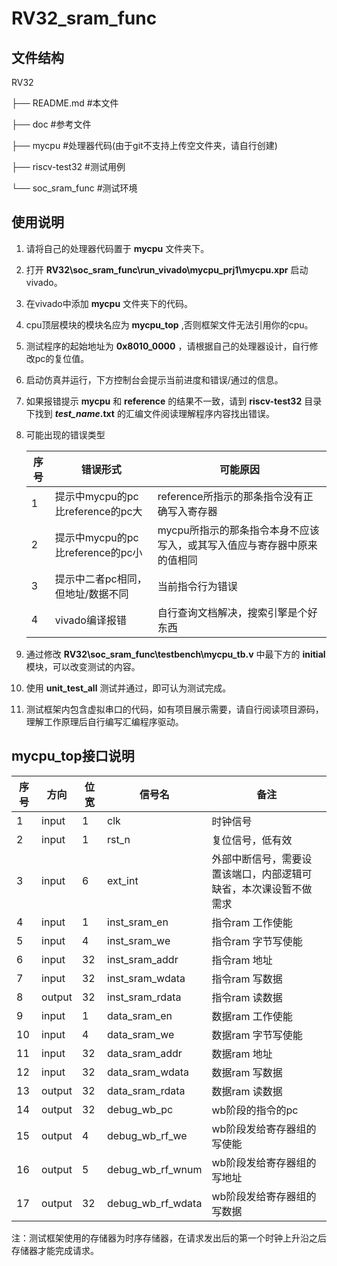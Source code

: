 # RV32_sram_func

## 文件结构

RV32

├── README.md #本文件

├── doc #参考文件   

├── mycpu #处理器代码(由于git不支持上传空文件夹，请自行创建)

├── riscv-test32 #测试用例

└── soc_sram_func #测试环境

## 使用说明

1. 请将自己的处理器代码置于 __mycpu__ 文件夹下。

2. 打开 __RV32\soc_sram_func\run_vivado\mycpu_prj1\mycpu.xpr__ 启动vivado。

3. 在vivado中添加 __mycpu__ 文件夹下的代码。

4. cpu顶层模块的模块名应为 __mycpu_top__ ,否则框架文件无法引用你的cpu。

5. 测试程序的起始地址为 __0x8010_0000__ ，请根据自己的处理器设计，自行修改pc的复位值。

6. 启动仿真并运行，下方控制台会提示当前进度和错误/通过的信息。

7. 如果报错提示 __mycpu__ 和 __reference__ 的结果不一致，请到 __riscv-test32__ 目录下找到 __*test_name*.txt__ 的汇编文件阅读理解程序内容找出错误。

8. 可能出现的错误类型

    |序号|错误形式|可能原因|
    |-|-|-|
    |1|提示中mycpu的pc比reference的pc大|reference所指示的那条指令没有正确写入寄存器|
    |2|提示中mycpu的pc比reference的pc小|mycpu所指示的那条指令本身不应该写入，或其写入值应与寄存器中原来的值相同|
    |3|提示中二者pc相同，但地址/数据不同|当前指令行为错误|
    |4|vivado编译报错|自行查询文档解决，搜索引擎是个好东西|

9. 通过修改 __RV32\soc_sram_func\testbench\mycpu_tb.v__ 中最下方的 __initial__ 模块，可以改变测试的内容。

10. 使用 __unit_test_all__ 测试并通过，即可认为测试完成。

11. 测试框架内包含虚拟串口的代码，如有项目展示需要，请自行阅读项目源码，理解工作原理后自行编写汇编程序驱动。

## mycpu_top接口说明

|序号|方向|位宽|信号名|备注|
|-|-|-|-|-|
|1|input|1|clk|时钟信号|
|2|input|1|rst_n|复位信号，低有效|
|3|input|6|ext_int|外部中断信号，需要设置该端口，内部逻辑可缺省，本次课设暂不做需求|
|4|input|1|inst_sram_en|指令ram 工作使能
|5|input|4|inst_sram_we|指令ram 字节写使能
|6|input|32|inst_sram_addr|指令ram 地址
|7|input|32|inst_sram_wdata|指令ram 写数据
|8|output|32|inst_sram_rdata|指令ram 读数据
|9|input|1|data_sram_en|数据ram 工作使能
|10|input|4|data_sram_we|数据ram 字节写使能
|11|input|32|data_sram_addr|数据ram 地址
|12|input|32|data_sram_wdata|数据ram 写数据
|13|output|32|data_sram_rdata|数据ram 读数据
|14|output|32|debug_wb_pc|wb阶段的指令的pc
|15|output|4|debug_wb_rf_we|wb阶段发给寄存器组的写使能
|16|output|5|debug_wb_rf_wnum|wb阶段发给寄存器组的写地址
|17|output|32|debug_wb_rf_wdata|wb阶段发给寄存器组的写数据

注：测试框架使用的存储器为时序存储器，在请求发出后的第一个时钟上升沿之后存储器才能完成请求。